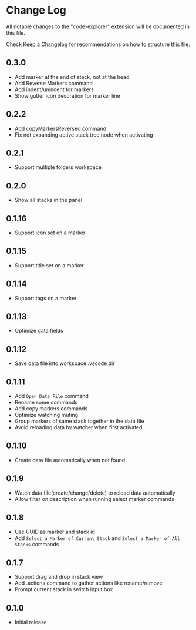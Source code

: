 # Change Log

All notable changes to the "code-explorer" extension will be documented in this file.

Check [Keep a Changelog](http://keepachangelog.com/) for recommendations on how to structure this file.

## 0.3.0

- Add marker at the end of stack, not at the head
- Add Reverse Markers command
- Add indent/unindent for markers
- Show gutter icon decoration for marker line

## 0.2.2

- Add copyMarkersReversed command
- Fix not expanding active stack tree node when activating

## 0.2.1

- Support multiple folders workspace

## 0.2.0

- Show all stacks in the panel

## 0.1.16

- Support icon set on a marker

## 0.1.15

- Support title set on a marker

## 0.1.14

- Support tags on a marker

## 0.1.13

- Optimize data fields

## 0.1.12

- Save data file into workspace .vscode dir

## 0.1.11

- Add `Open Data File` command
- Rename some commands
- Add copy markers commands
- Optimize watching muting
- Group markers of same stack together in the data file
- Avoid reloading data by watcher when first activated

## 0.1.10

- Create data file automatically when not found

## 0.1.9

- Watch data file(create/change/delete) to reload data automatically
- Allow filter on description when running select marker commands

## 0.1.8

- Use UUID as marker and stack id
- Add `Select a Marker of Current Stack` and `Select a Marker of All Stacks` commands

## 0.1.7

- Support drag and drop in stack view
- Add .actions command to gather actions like rename/remove
- Prompt current stack in switch input box

## 0.1.0

- Initial release

